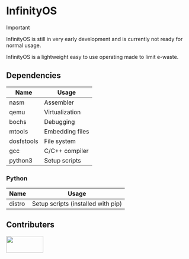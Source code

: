 # InfinityOS

>[!IMPORTANT]
>InfinityOS is still in very early development and is currently not ready for normal usage.

InfinityOS is a lightweight easy to use operating made to limit e-waste.

## Dependencies
| Name       | Usage            |
| ---------- | ---------------- |
| nasm       | Assembler        |
| qemu       | Virtualization   |
| bochs      | Debugging        |
| mtools     | Embedding files  |
| dosfstools | File system      |
| gcc        | C/C++ compiler   |
| python3    | Setup scripts    |

### Python
| Name       | Usage                               |
| ---------- | ----------------------------------- |
| distro     | Setup scripts (installed with pip)  |

## Contributers
<a href="https://github.com/Hexuro/InfinityOS/graphs/contributors">
  <img src="https://contrib.rocks/image?repo=Hexuro/InfinityOS" width="100" height="45" />
</a>
